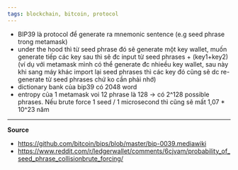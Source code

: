 ```yaml
---
tags: blockchain, bitcoin, protocol
---
```


- BIP39 là protocol để generate ra mnemonic sentence (e.g seed phrase trong metamask)
- under the hood thì từ seed phrase đó sẽ generate một key wallet, muốn generate tiếp các key sau thì sẽ đc input từ seed phrases + (key1+key2) (ví dụ với metamask mình có thể generate đc nhieều key wallet, sau này khi sang máy khác import lại seed phrases thì các key đó cũng sẽ dc re-generate từ seed phrases chứ ko cần phải nhớ)
- dictionary bank của bip39 có 2048 word
- entropy của 1 metamask voi 12 phrase là 128 -> có 2^128 possible phrases. Nếu brute force 1 seed / 1 microsecond thì cũng sẽ mất 1,07 * 10^23 năm

---

**Source**
- https://github.com/bitcoin/bips/blob/master/bip-0039.mediawiki
- https://www.reddit.com/r/ledgerwallet/comments/6cjvam/probability_of_seed_phrase_collisionbrute_forcing/